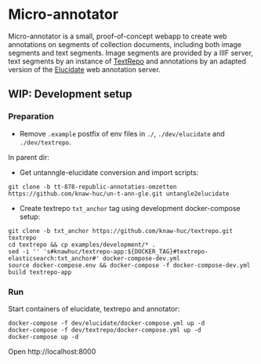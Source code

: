 # Micro-annotator
Micro-annotator is a small, proof-of-concept webapp to create web annotations on segments of collection
documents, including both image segments and text segments. Image segments are provided by a IIIF server, text segments
by an instance of [TextRepo](https://github.com/knaw-huc/textrepo) and annotations by an adapted version of the [Elucidate](https://github.com/dlcs/elucidate-server) web annotation server.

## WIP: Development setup

### Preparation

- Remove `.example` postfix of env files in `./`, `./dev/elucidate` and `./dev/textrepo`.

In parent dir:

- Get untanngle-elucidate conversion and import scripts:
```shell
git clone -b tt-878-republic-annotaties-omzetten https://github.com/knaw-huc/un-t-ann-gle.git untangle2elucidate
```

- Create textrepo `txt_anchor` tag using development docker-compose setup:
```
git clone -b txt_anchor https://github.com/knaw-huc/textrepo.git textrepo
cd textrepo && cp examples/development/* .
sed -i '' 's#knawhuc/textrepo-app:${DOCKER_TAG}#textrepo-elasticsearch:txt_anchor#' docker-compose-dev.yml
source docker-compose.env && docker-compose -f docker-compose-dev.yml build textrepo-app
```


### Run
Start containers of elucidate, textrepo and annotator:
```
docker-compose -f dev/elucidate/docker-compose.yml up -d
docker-compose -f dev/textrepo/docker-compose.yml up -d
docker-compose up -d
```

Open http://localhost:8000
